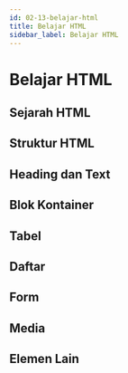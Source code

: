 ```yaml
---
id: 02-13-belajar-html
title: Belajar HTML
sidebar_label: Belajar HTML
---
```


# Belajar HTML

## Sejarah HTML

## Struktur HTML

## Heading dan Text

## Blok Kontainer

## Tabel

## Daftar

## Form

## Media

## Elemen Lain
